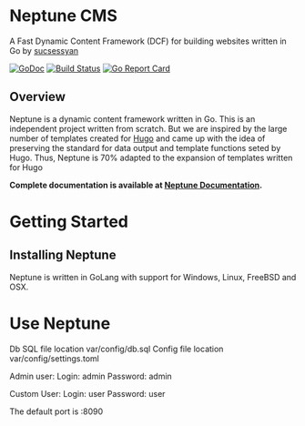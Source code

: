 # Neptune CMS
A Fast Dynamic Content Framework (DCF) for building websites written in Go by [sucsessyan](https://github.com/sucsessyan)

[![GoDoc](https://godoc.org/github.com/goneptune/neptune?status.svg)](https://godoc.org/github.com/goneptune/neptune)
[![Build Status](https://travis-ci.com/goneptune/neptune.png)](https://travis-ci.com/goneptune/neptune)
[![Go Report Card](https://goreportcard.com/badge/github.com/goneptune/neptune)](https://goreportcard.com/report/github.com/goneptune/neptune)

## Overview

Neptune is a  dynamic content framework written in Go.
This is an independent project written from scratch. But we are inspired by the large number of templates created for [Hugo](https://github.com/gohugoio/hugo/) and came up with the idea of preserving the standard for data output and template functions seted by Hugo. Thus, Neptune is 70% adapted to the expansion of templates written for Hugo

**Complete documentation is available at [Neptune Documentation](https://goneptune.space/docs).**


# Getting Started

## Installing Neptune

Neptune is written in GoLang with support for Windows, Linux, FreeBSD and OSX.

# Use Neptune

Db SQL file location var/config/db.sql
Config file location var/config/settings.toml

Admin user:
Login: admin
Password: admin

Custom User:
Login: user
Password: user

The default port is :8090
